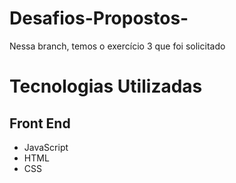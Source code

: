 # Desafios-Propostos-

Nessa branch, temos o exercício 3 que foi solicitado


# Tecnologias Utilizadas 

## Front End

- JavaScript
- HTML 
- CSS
